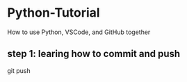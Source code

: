 # Python-Tutorial
How to use Python, VSCode, and GitHub together 

## step 1: learing how to commit and push
git push